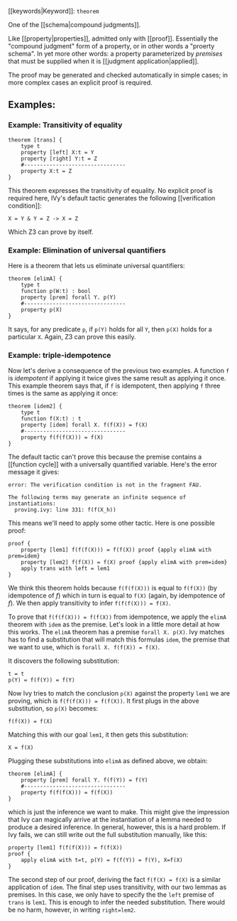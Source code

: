[[keywords|Keyword]]: `theorem`

One of the [[schema|compound judgments]].

Like [[property|properties]], admitted only with [[proof]]. Essentially the "compound judgment" form of a property, or in other words a "proerty schema". In yet more other words: a property parameterized by *premises* that must be supplied when it is [[judgment application|applied]].

The proof may be generated and checked automatically in simple cases; in more complex cases an explicit proof is required.

## Examples:

### Example: Transitivity of equality
```
theorem [trans] {
    type t
    property [left] X:t = Y
    property [right] Y:t = Z
    #--------------------------------
    property X:t = Z
}
```

This theorem expresses the transitivity of equality. No explicit proof is required here, IVy's default tactic generates the following [[verification condition]]:

```
X = Y & Y = Z -> X = Z
```

Which Z3 can prove by itself.

### Example: Elimination of universal quantifiers

Here is a theorem that lets us eliminate universal quantifiers:

```
theorem [elimA] {
    type t
    function p(W:t) : bool
    property [prem] forall Y. p(Y)
    #--------------------------------
    property p(X)
}
```

It says, for any predicate `p`, if `p(Y)` holds for all `Y`, then `p(X)` holds for a particular `X`. Again, Z3 can prove this easily.


### Example: triple-idempotence

Now let's derive a consequence of the previous two examples. A function `f` is *idempotent* if applying it twice gives the same result as applying it once. This example theorem says that, if `f` is idempotent, then applying `f` three times is the same as applying it once:

```
theorem [idem2] {
    type t
    function f(X:t) : t
    property [idem] forall X. f(f(X)) = f(X)
    #--------------------------------
    property f(f(f(X))) = f(X)
}
```


The default tactic can't prove this because the premise contains a [[function cycle]] with a universally quantified variable. Here's the error message it gives:

```
error: The verification condition is not in the fragment FAU.

The following terms may generate an infinite sequence of instantiations:
  proving.ivy: line 331: f(f(X_h))
```

This means we'll need to apply some other tactic. Here is one possible proof:
```
proof {
    property [lem1] f(f(f(X))) = f(f(X)) proof {apply elimA with prem=idem}
    property [lem2] f(f(X)) = f(X) proof {apply elimA with prem=idem}
    apply trans with left = lem1
}
```

We think this theorem holds because `f(f(f(X)))` is equal to `f(f(X))` (by idempotence of *f*) which in turn is equal to `f(X)` (again, by idempotence of *f*). We then apply transitivity to infer `f(f(f(X))) = f(X)`.

To prove that `f(f(f(X))) = f(f(X))` from idempotence, we apply the `elimA` theorem with `idem` as the premise. Let's look in a little more detail at how this works. The `elimA` theorem has a premise `forall X. p(X)`. Ivy matches has to find a substitution that will match this formulas `idem`, the premise that we want to use, which is `forall X. f(f(X)) = f(X)`.

It discovers the following substitution:

```
t = t
p(Y) = f(f(Y)) = f(Y)
```
    
 Now Ivy tries to match the conclusion `p(X)` against the property `lem1` we are proving, which  is `f(f(f(X))) = f(f(X))`. It first plugs in the above substitution, so `p(X)` becomes:

```
f(f(X)) = f(X)
```

 Matching this with our goal `lem1`, it then gets this substitution:

```
X = f(X)
```

Plugging these substitutions into `elimA` as defined above, we obtain:

```
theorem [elimA] {
    property [prem] forall Y. f(f(Y)) = f(Y)
    #--------------------------------
    property f(f(f(X))) = f(f(X))
}
```

which is just the inference we want to make. This might give the impression that Ivy can magically arrive at the instantiation of a lemma needed to produce a desired inference. In general, however, this is a hard problem. If Ivy fails, we can still write out the full substitution manually, like this:

```
property [lem1] f(f(f(X))) = f(f(X))
proof {
    apply elimA with t=t, p(Y) = f(f(Y)) = f(Y), X=f(X)
}
```

The second step of our proof, deriving the fact `f(f(X) = f(X)` is a similar application of `idem`.  The final step uses transitivity, with our two lemmas as premises. In this case, we only have to specify the the `left` premise of `trans` is `lem1`. This is enough to infer the needed substitution.  There would be no harm, however, in writing `right=lem2`.
